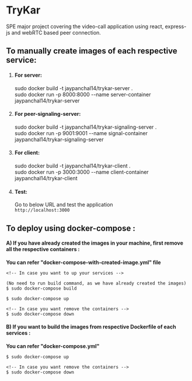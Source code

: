 # TryKar
SPE major project covering the video-call application using react, express-js and webRTC based peer connection.


## To manually create images of each respective service:
1) #### For server:
    sudo docker build -t jaypanchal14/trykar-server .
    <br>
    sudo docker run -p 8000:8000 --name server-container jaypanchal14/trykar-server

2) #### For peer-signaling-server:
    sudo docker build -t jaypanchal14/trykar-signaling-server .
    <br>
    sudo docker run -p 9001:9001 --name signal-container jaypanchal14/trykar-signaling-server

3) #### For client:
    sudo docker build -t jaypanchal14/trykar-client .
    <br>
    sudo docker run -p 3000:3000 --name client-container jaypanchal14/trykar-client

4) #### Test:
    Go to below URL and test the application <br> 
    ```http://localhost:3000```

## To deploy using docker-compose :

#### A) If you have already created the images in your machine, first remove all the respective containers : 

**You can refer "docker-compose-with-created-image.yml" file**
```
<!-- In case you want to up your services -->

(No need to run build command, as we have already created the images)
$ sudo docker-compose build

$ sudo docker-compose up

<!-- In case you want remove the containers -->
$ sudo docker-compose down
```

#### B) If you want to build the images from respective Dockerfile of each services : 
**You can refer "docker-compose.yml"**
```
$ sudo docker-compose up

<!-- In case you want remove the containers -->
$ sudo docker-compose down
```